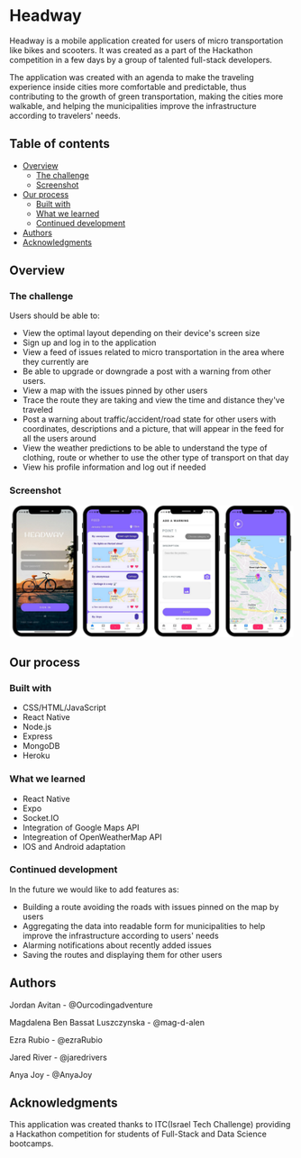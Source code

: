 # Headway

Headway is a mobile application created for users of micro transportation like bikes and scooters. It was created as a part of the Hackathon competition in a few days by a group of talented full-stack developers. 

The application was created with an agenda to make the traveling experience inside cities more comfortable and predictable, thus contributing to the growth of green transportation, making the cities more walkable, and helping the municipalities improve the infrastructure according to travelers' needs.

## Table of contents

- [Overview](#overview)
  - [The challenge](#the-challenge)
  - [Screenshot](#screenshot)
- [Our process](#my-process)
  - [Built with](#built-with)
  - [What we learned](#what-i-learned)
  - [Continued development](#continued-development)
- [Authors](#author)
- [Acknowledgments](#acknowledgments)

## Overview

### The challenge

Users should be able to:

- View the optimal layout depending on their device's screen size
- Sign up and log in to the application
- View a feed of issues related to micro transportation in the area where they currently are
- Be able to upgrade or downgrade a post with a warning from other users.
- View a map with the issues pinned by other users
- Trace the route they are taking and view the time and distance they've traveled
- Post a warning about traffic/accident/road state for other users with coordinates, descriptions and a picture, that will appear in the feed for all the users around
- View the weather predictions to be able to understand the type of clothing, route or whether to use the other type of transport on that day
- View his profile information and log out if needed

### Screenshot

![](./app/assets/screen.png)

## Our process

### Built with

- CSS/HTML/JavaScript
- React Native
- Node.js
- Express
- MongoDB
- Heroku

### What we learned

- React Native
- Expo
- Socket.IO
- Integration of Google Maps API
- Integreation of OpenWeatherMap API
- IOS and Android adaptation

### Continued development

In the future we would like to add features as:

- Building a route avoiding the roads with issues pinned on the map by users
- Aggregating the data into readable form for municipalities to help improve the infrastructure according to users' needs
- Alarming notifications about recently added issues
- Saving the routes and displaying them for other users

## Authors

Jordan Avitan - @Ourcodingadventure

Magdalena Ben Bassat Luszczynska - @mag-d-alen

Ezra Rubio - @ezraRubio

Jared River - @jaredrivers

Anya Joy - @AnyaJoy

## Acknowledgments

This application was created thanks to ITC(Israel Tech Challenge) providing a Hackathon competition for students of Full-Stack and Data Science bootcamps.
